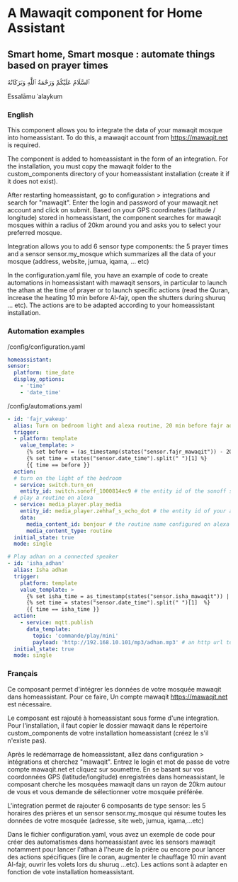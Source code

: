 # A Mawaqit component for Home Assistant
## Smart home, Smart mosque : automate things based on prayer times

ٱلسَّلَامُ عَلَيْكُمْ وَرَحْمَةُ ٱللَّٰهِ وَبَرَكَاتُهُ

Essalāmu ʿalaykum

### English

This component allows you to integrate the data of your mawaqit mosque into homeassistant. To do this, a mawaqit account from https://mawaqit.net is required.

The component is added to homeassistant in the form of an integration. For the installation, you must copy the mawaqit folder to the custom_components directory of your homeassistant installation (create it if it does not exist).

After restarting homeassistant, go to configuration > integrations and search for "mawaqit". Enter the login and password of your mawaqit.net account and click on submit. Based on your GPS coordinates (latitude / longitude) stored in homeassistant, the component searches for mawaqit mosques within a radius of 20km around you and asks you to select your preferred mosque.

Integration allows you to add 6 sensor type components: the 5 prayer times and a sensor sensor.my_mosque which summarizes all the data of your mosque (address, website, jumua, iqama, ... etc)

In the configuration.yaml file, you have an example of code to create automations in homeassistant with mawaqit sensors, in particular to launch the athan at the time of prayer or to launch specific actions (read the Quran, increase the heating 10 min before Al-fajr, open the shutters during shuruq ... etc). The actions are to be adapted according to your homeassistant installation.


### Automation examples

/config/configuration.yaml

```yaml
homeassistant:
sensor:
  platform: time_date
  display_options:
    - 'time'
    - 'date_time'
```    

/config/automations.yaml

```yaml
- id: 'fajr_wakeup'
  alias: Turn on bedroom light and alexa routine, 20 min before fajr adhan
  trigger:
  - platform: template
    value_template: >
      {% set before = (as_timestamp(states("sensor.fajr_mawaqit")) - 20 * 60) | timestamp_custom("%H:%M", True) %} 
      {% set time = states("sensor.date_time").split(" ")[1] %}
      {{ time == before }}
  action:
  # turn on the light of the bedroom
  - service: switch.turn_on
    entity_id: switch.sonoff_1000814ec9 # the entity id of the sonoff switch, can be an other entity
  # play a routine on alexa
  - service: media_player.play_media
    entity_id: media_player.zehhaf_s_echo_dot # the entity id of your alexa device
    data:
      media_content_id: bonjour # the routine name configured on alexa mobile app, it can be a sequence of actions, like flash info, weather ...etc
      media_content_type: routine
  initial_state: true
  mode: single      

# Play adhan on a connected speaker
- id: 'isha_adhan'
  alias: Isha adhan
  trigger:
    platform: template
    value_template: >
      {% set isha_time = as_timestamp(states("sensor.isha_mawaqit")) | timestamp_custom("%H:%M", True) %} 
      {% set time = states("sensor.date_time").split(" ")[1]  %}
      {{ time == isha_time }}
  action:
    - service: mqtt.publish
      data_template:
        topic: 'commande/play/mini'
        payload: 'http://192.168.10.101/mp3/adhan.mp3' # an http url to mp3 file
  initial_state: true
  mode: single
```


### Français

Ce composant permet d'intégrer les données de votre mosquée mawaqit dans homeassistant. Pour ce faire, Un compte mawaqit https://mawaqit.net est nécessaire.

Le composant est rajouté à homeassistant sous forme d'une integration. Pour l'installation, il faut copier le dossier mawaqit dans le répertoire custom_components de votre installation homeassistant (créez le s'il n'existe pas).

Après le redémarrage de homeassistant, allez dans configuration > intégrations et cherchez "mawaqit". Entrez le login et mot de passe de votre compte mawaqit.net et cliquez sur soumettre. En se basant sur vos coordonnées GPS (latitude/longitude) enregistrées dans homeassistant, le composant cherche les mosquées mawaqit dans un rayon de 20km autour de vous et vous demande de sélectionner votre mosquée préférée.

L'integration permet de rajouter 6 composants de type sensor: les 5 horaires des prières et un sensor sensor.my_mosque qui résume toutes les données de votre mosquée (adresse, site web, jumua, iqama,...etc)

Dans le fichier configuration.yaml, vous avez un exemple de code pour créer des automatismes dans homeassistant avec les sensors mawaqit notamment pour lancer l'athan à l'heure de la prière ou encore pour lancer des actions spécifiques (lire le coran, augmenter le chauffage 10 min avant Al-fajr, ouvrir les volets lors du shuruq ...etc). Les actions sont à adapter en fonction de vote installation homeassistant.
